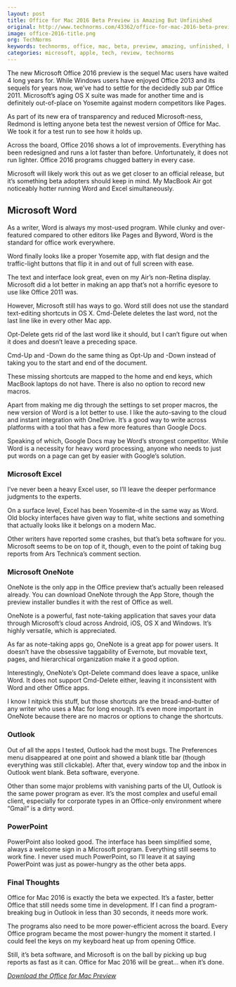 ```yaml
---
layout: post
title: Office for Mac 2016 Beta Preview is Amazing But Unfinished
original: http://www.technorms.com/43362/office-for-mac-2016-beta-preview
image: office-2016-title.png
org: TechNorms
keywords: technorms, office, mac, beta, preview, amazing, unfinished, bad battery, updated office for mac, microsoft
categories: microsoft, apple, tech, review, technorms
---
```


The new Microsoft Office 2016 preview is the sequel Mac users have waited 4 long years for. While Windows users have enjoyed Office 2013 and its sequels for years now, we’ve had to settle for the decidedly sub par Office 2011. Microsoft’s aging OS X suite was made for another time and is definitely out-of-place on Yosemite against modern competitors like Pages.

<!--break-->

As part of its new era of transparency and reduced Microsoft-ness, Redmond is letting anyone beta test the newest version of Office for Mac. We took it for a test run to see how it holds up.

Across the board, Office 2016 shows a lot of improvements. Everything has been redesigned and runs a lot faster than before. Unfortunately, it does not run lighter. Office 2016 programs chugged battery in every case.

Microsoft will likely work this out as we get closer to an official release, but it’s something beta adopters should keep in mind. My MacBook Air got noticeably hotter running Word and Excel simultaneously.

## Microsoft Word

As a writer, Word is always my most-used program. While clunky and over-featured compared to other editors like Pages and Byword, Word is the standard for office work everywhere.

Word finally looks like a proper Yosemite app, with flat design and the traffic-light buttons that flip it in and out of full screen with ease.

The text and interface look great, even on my Air’s non-Retina display. Microsoft did a lot better in making an app that’s not a horrific eyesore to use like Office 2011 was.

However, Microsoft still has ways to go. Word still does not use the standard text-editing shortcuts in OS X. Cmd-Delete deletes the last word, not the last line like in every other Mac app.

Opt-Delete gets rid of the last word like it should, but I can’t figure out when it does and doesn’t leave a preceding space.

Cmd-Up and -Down do the same thing as Opt-Up and -Down instead of taking you to the start and end of the document.

These missing shortcuts are mapped to the home and end keys, which MacBook laptops do not have. There is also no option to record new macros.

Apart from making me dig through the settings to set proper macros, the new version of Word is a lot better to use. I like the auto-saving to the cloud and instant integration with OneDrive. It’s a good way to write across platforms with a tool that has a few more features than Google Docs.

Speaking of which, Google Docs may be Word’s strongest competitor. While Word is a necessity for heavy word processing, anyone who needs to just put words on a page can get by easier with Google’s solution.

### Microsoft Excel

I’ve never been a heavy Excel user, so I’ll leave the deeper performance judgments to the experts.

On a surface level, Excel has been Yosemite-d in the same way as Word. Old blocky interfaces have given way to flat, white sections and something that actually looks like it belongs on a modern Mac.

Other writers have reported some crashes, but that’s beta software for you. Microsoft seems to be on top of it, though, even to the point of taking bug reports from Ars Technica’s comment section.

### Microsoft OneNote

OneNote is the only app in the Office preview that’s actually been released already. You can download OneNote through the App Store, though the preview installer bundles it with the rest of Office as well.

OneNote is a powerful, fast note-taking application that saves your data through Microsoft’s cloud across Android, iOS, OS X and Windows. It’s highly versatile, which is appreciated.

As far as note-taking apps go, OneNote is a great app for power users. It doesn’t have the obsessive taggability of Evernote, but movable text, pages, and hierarchical organization make it a good option.

Interestingly, OneNote’s Opt-Delete command does leave a space, unlike Word. It does not support Cmd-Delete either, leaving it inconsistent with Word and other Office apps.

I know I nitpick this stuff, but those shortcuts are the bread-and-butter of any writer who uses a Mac for long enough. It’s even more important in OneNote because there are no macros or options to change the shortcuts.

### Outlook

Out of all the apps I tested, Outlook had the most bugs. The Preferences menu disappeared at one point and showed a blank title bar (though everything was still clickable). After that, every window top and the inbox in Outlook went blank. Beta software, everyone.

Other than some major problems with vanishing parts of the UI, Outlook is the same power program as ever. It’s the most complex and useful email client, especially for corporate types in an Office-only environment where “Gmail” is a dirty word.

### PowerPoint

PowerPoint also looked good. The interface has been simplified some, always a welcome sign in a Microsoft program. Everything still seems to work fine. I never used much PowerPoint, so I’ll leave it at saying PowerPoint was just as power-hungry as the other beta apps.

### Final Thoughts

Office for Mac 2016 is exactly the beta we expected. It’s a faster, better Office that still needs some time in development. If I can find a program-breaking bug in Outlook in less than 30 seconds, it needs more work.

The programs also need to be more power-efficient across the board. Every Office program became the most power-hungry the moment it started. I could feel the keys on my keyboard heat up from opening Office.

Still, it’s beta software, and Microsoft is on the ball by picking up bug reports as fast as it can. Office for Mac 2016 will be great… when it’s done.

[*Download the Office for Mac Preview*](http://products.office.com/en-US/mac/mac-preview)